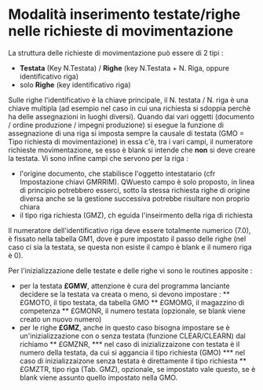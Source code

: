 # Modalità inserimento testate/righe nelle richieste di movimentazione
La struttura delle richieste di movimentazione può essere di 2 tipi : 
 * **Testata** (Key N.Testata) / **Righe** (key N.Testata + N. Riga, oppure identificativo riga)
 * solo **Righe** (key identificativo riga)

Sulle righe l'identificativo è la chiave principale, il N. testata / N. riga è una chiave multipla (ad esempio nel caso in cui una richiesta si sdoppia perchè ha delle assegnazioni in luoghi diversi).
Quando dai vari oggetti (documento / ordine produzione / impegni produzione) si esegue la funzione di assegnazione di una riga si imposta sempre la causale di testata (GMO = Tipo richiesta di movimentazione) in essa c'è, tra i vari campi, il numeratore richieste movimentazione, se esso è blank si intende che __non__ si deve creare la testata.
Vi sono infine campi che servono per la riga : 
 * l'origine documento, che stabilisce l'oggetto intestatario (cfr Impostazione chiavi GMRRIM). QWuesto campo è solo proposto, in linea di principio potrebbero esserci, sotto la stessa richiesta righe di origine diversa anche se la gestione successiva potrebbe risultare non proprio chiara
 * il tipo riga richiesta (GMZ), ch eguida l'inseirmento della riga di richiesta

Il numeratore dell'identificativo riga deve essere totalmente numerico (7.0), è fissato nella tabella GM1, dove è pure impostato il passo delle righe (nel caso ci sia la testata, se questa non esiste il campo è blank e il numero riga è 0).

Per l'inizializzazione delle testate e delle righe vi sono le routines apposite : 
 * per la testata **£GMW**, attenzione è cura del programma lanciante decidere se la testata va creata o meno, si devono impostare : 
 ** £GMOTO, il tipo testata, da tabella GMO
 ** £GMOMG, il magazzino di competenza
 ** £GMONR, il numero testata (opzionale, se blank viene creato un nuovo numero)
 * per le righe **£GMZ**, anche in questo caso bisogna impostare se è un'inizializzazione con o senza testata (funzione CLEAR/CLEARN) dal richiamo
 ** £GMZNR,
 *** nel caso di inizializzaizone con testata è il numero della testata, da cui si aggancia il tipo richiesta (GMO)
 *** nel caso di inizializzaizone senza testata è direttamente il tipo richiesta
 ** £GMZTR, tipo riga (Tab. GMZ), opzionale, se impostato vale questo, se è blank viene assunto quello impostato nella GMO.
